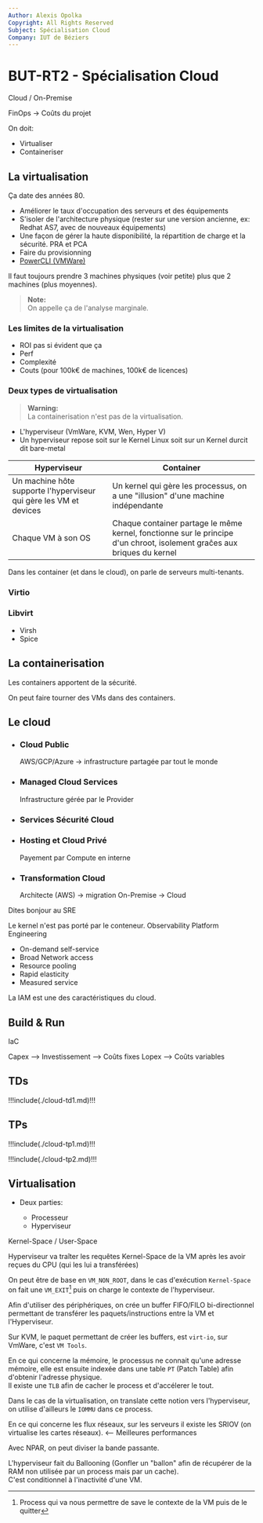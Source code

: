```yaml
---
Author: Alexis Opolka
Copyright: All Rights Reserved
Subject: Spécialisation Cloud
Company: IUT de Béziers
---
```


# BUT-RT2 - Spécialisation Cloud

Cloud / On-Premise

FinOps -> Coûts du projet

On doit:

- Virtualiser
- Containeriser

## La virtualisation

Ça date des années 80.

- Améliorer le taux d'occupation des serveurs et des équipements
- S'isoler de l'architecture physique (rester sur une version ancienne, ex: Redhat AS7, avec de nouveaux équipements)
- Une façon de gérer la haute disponibilité, la répartition de charge et la sécurité. PRA et PCA
- Faire du provisionning
- [PowerCLI (VMWare)](https://docs.vmware.com/en/VMware-vSphere/7.0/com.vmware.esxi.install.doc/GUID-F02D0C2D-B226-4908-9E5C-2E783D41FE2D.html)

Il faut toujours prendre 3 machines physiques (voir petite) plus
que 2 machines (plus moyennes).

> **Note:**  
> On appelle ça de l'analyse marginale.

### Les limites de la virtualisation

- ROI pas si évident que ça
- Perf
- Complexité
- Couts (pour 100k€ de machines, 100k€ de licences)

### Deux types de virtualisation

> **Warning:**  
> La containerisation n'est pas de la virtualisation.

- L'hyperviseur (VmWare, KVM, Wen, Hyper V)
- Un hyperviseur repose soit sur le Kernel Linux soit sur un Kernel durcit dit bare-metal

| Hyperviseur                                                       | Container                                                                                                               |
| ----------------------------------------------------------------- | ----------------------------------------------------------------------------------------------------------------------- |
| Un machine hôte supporte l'hyperviseur qui gère les VM et devices | Un kernel qui gère les processus, on a une "illusion" d'une machine indépendante                                        |
| Chaque VM à son OS                                                | Chaque container partage le même kernel, fonctionne sur le principe d'un chroot, isolement graĉes aux briques du kernel |

Dans les container (et dans le cloud), on parle de serveurs multi-tenants.

### Virtio

### Libvirt

- Virsh
- Spice

## La containerisation

Les containers apportent de la sécurité.

On peut faire tourner des VMs dans des containers.

## Le cloud

- ### Cloud Public

  AWS/GCP/Azure -> infrastructure partagée par tout le monde

- ### Managed Cloud Services

  Infrastructure gérée par le Provider

- ### Services Sécurité Cloud

- ### Hosting et Cloud Privé

  Payement par Compute en interne

- ### Transformation Cloud

  Architecte (AWS) -> migration On-Premise -> Cloud

Dites bonjour au SRE

Le kernel n'est pas porté par le conteneur.
Observability
Platform Engineering

- On-demand self-service
- Broad Network access
- Resource pooling
- Rapid elasticity
- Measured service

La IAM est une des caractéristiques du cloud.

## Build & Run

IaC

Capex --> Investissement --> Coûts fixes
Lopex --> Coûts variables

## TDs

!!!include(./cloud-td1.md)!!!

## TPs

!!!include(./cloud-tp1.md)!!!

!!!include(./cloud-tp2.md)!!!

## Virtualisation

- Deux parties:

  - Processeur
  - Hyperviseur

Kernel-Space / User-Space

Hyperviseur va traîter les requêtes Kernel-Space de la VM
après les avoir reçues du CPU (qui les lui a transférées)

On peut être de base en `VM_NON_ROOT`, dans le cas d'exécution `Kernel-Space`
on fait une `VM_EXIT`[^1] puis on charge le contexte de l'hyperviseur.

[^1]: Process qui va nous permettre de save le contexte de la VM puis de le quitter

Afin d'utiliser des périphériques, on crée un buffer FIFO/FILO bi-directionnel permettant
de transférer les paquets/instructions entre la VM et l'Hyperviseur.

Sur KVM, le paquet permettant de créer les buffers, est `virt-io`,
sur VmWare, c'est `VM Tools`.

En ce qui concerne la mémoire, le processus ne connait qu'une adresse
mémoire, elle est ensuite indexée dans une table `PT` (Patch Table) afin d'obtenir
l'adresse physique.  
Il existe une `TLB` afin de cacher le process et d'accélerer le tout.

Dans le cas de la virtualisation, on translate cette notion vers l'hyperviseur,
on utilise d'ailleurs le `IOMMU` dans ce process.

En ce qui concerne les flux réseaux, sur les serveurs il existe les SRIOV
(on virtualise les cartes réseaux). <-- Meilleures performances

Avec NPAR, on peut diviser la bande passante.

L'hyperviseur fait du Ballooning (Gonfler un "ballon" afin de récupérer de
la RAM non utilisée par un process mais par un cache).  
C'est conditionnel à l'inactivité d'une VM.
